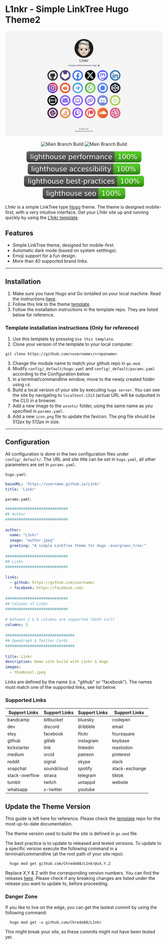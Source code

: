 # L1nkr - Simple LinkTree Hugo Theme2
![L1nkr - Simple LinkTree Hugo Theme](https://raw.githubusercontent.com/chrede88/l1nkr/main/images/screenshot.png)

<p align="center">
  <img src="https://github.com/Chrede88/L1nkr/actions/workflows/testBuild.yml/badge.svg" alt="Main Branch Build">
  <img src="https://github.com/Chrede88/L1nkr/actions/workflows/exampleSite.yml/badge.svg" alt="Main Branch Build">
</p>
<p align="center">
  <img src="./lighthouse/lighthouse_performance.svg" alt="Performace">
  <img src="./lighthouse/lighthouse_accessibility.svg" alt="Accessibility">
  <img src="./lighthouse/lighthouse_best-practices.svg" alt="Best Practices">
  <img src="./lighthouse/lighthouse_seo.svg" alt="SEO">
</p>

L1nkr is a simple LinkTree type [Hugo](https://gohugo.io) theme. The theme is designed mobile-first, with a very intuitive interface. Get your L1nkr site up and running quickly by using the [L1nkr template](https://github.com/Chrede88/L1nkrTemplate).

## Features

- Simple LinkTree theme, designed for mobile-first.
- Automatic dark mode (based on system setttings).
- Emoji support for a fun design.
- More than 40 supported brand links.

---

## Installation

1) Make sure you have Hugo and Go isntalled on your local machine. Read the instructions [here](https://gohugo.io/installation/).
2) Follow this link to the theme [template](https://github.com/Chrede88/L1nkrTemplate).
3) Follow the installation instructions in the template repo. They are listed below for reference.

### Template installation instructions (Only for reference) 
1) Use this template by pressing `Use this template`.
2) Clone your version of the template to your local computer:
```shell
git clone https://github.com/<username>/<reponame>
```
3) Change the module name to match your github repo in `go.mod`.
4) Modify `config/_default/hugo.yaml` and `config/_default/params.yaml` according to the Configuration below.
5) In a terminal/commandline window, move to the newly created folder using `cd`.
6) Build a local version of your site by executing `hugo server`. You can see the site by navigating to `localhost:1313` (actual URL will be outputted in the CLI) in a browser.
7) Add a new image to the `assets/` folder, using the same name as you specified in `params.yaml`.
8) Add a new `icon.png` file to update the favicon. The png file should be 512px by 512px in size.

---

## Configuration

All configuration is done in the two configuration files under `config/_default/`. The URL and site title can be set in `hugo.yaml`, all other parameters are set in `params.yaml`.

`hugo.yaml`:
```yaml
baseURL: 'https://username.github.io/L1nkr'
title: 'L1nkr'
```

`params.yaml`:
```yaml
############################
## Author
############################

author:
  name: "L1nkr"
  image: "author.jpeg"
  greeting: "A simple LinkTree theme for Hugo :evergreen_tree:"

############################
## Links
############################

links:
  - github: https://github.com/username/
  - facebook: https://facebook.com/

############################
## Colunms of Links
############################

# between 2 & 6 columns are supported (both incl)
columns: 3

###############################
## OpenGraph & Twitter Cards
###############################

title: L1nkr
description: Demo site build with L1nkr & Hugo
images:
  - thumbnail.jpeg
```

Links are defined by the name (i.e. "github" or "facebook"). The names must match one of the supported links, see list below.

### Supported Links
| **Support Links** | **Support Links** | **Support Links** | **Support Links** |
| --- | --- | --- | --- |
| bandcamp | bitbucket | bluesky| codepen |
| dev | discord | dribbble | email |
| etsy | facebook | flickr | foursquare |
| github | gitlab | instagram | keybase |
| kickstarter | link | linkedin | mastodon |
| medium | orcid | patreon | pinterest |
| reddit | signal | skype | slack |
| snapchat | soundcloud | spotify | stack-exchange |
| stack-overflow | strava | telegram | tiktok |
| tumblr | twitch | untappd | website |
| whatsapp | x-twitter | youtube | |

## Update the Theme Version

This guide is left here for reference. Please check the [template](https://github.com/Chrede88/L1nkrTemplate#readme) repo for the most up-to-date documentation.

The theme version used to build the site is defined in `go.mod` file.

The best practice is to update to released and tested versions. To update to a specific version execute the following command in a terminal/commandline (at the root path of your site repo):

```shell
  hugo mod get github.com/Chrede88/L1nkr@vX.Y.Z
```
Replace X,Y & Z with the corresponding version numbers. You can find the releases [here](https://github.com/Chrede88/L1nkr/releases). Please check if any breaking changes are listed under the release you want to update to, before proceeding.

### Danger Zone
If you like to live on the edge, you can get the lastest commit by using the following command:
```shell
  hugo mod get -u github.com/Chrede88/L1nkr
```
This might break your site, as these commits might not have been tested yet.
